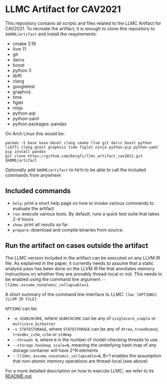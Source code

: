# LLMC Artifact for CAV2021

This repository contains all scripts and files related to the LLMC Artifact for CAV2021. To recreate the artifact, it is enough to clone this repository to `$HOME/artifact` and install the requirements:
- cmake 3.19
- llvm 11
- git
- darcs
- boost
- python 3
- libffi
- clang
- googletest
- graphviz
- time
- figlet
- ninja
- python-pip
- python-yaml
- python packages: pandas

On Arch Linux this would be:
```
pacman -S base base-devel clang cmake llvm git darcs boost python libffi clang gtest graphviz time figlet ninja python-pip python-yaml
pip install pandas
git clone https://github.com/bergfi/llmc_artifact_cav2021.git $HOME/artifact
```

Optionally add `$HOME/artifact` to `PATH` to be able to call the included commands from anywhere

## Included commands

- `help`: print a short help page on how to invoke various commands to evaluate the artifact
- `run`: execute various tests. By default, runs a quick test suite that takes 2-4 hours.
- `show`: print all results so far
- `prepare`: download and compile binaries from source.

## Run the artifact on cases outside the artifact

The LLMC version included in the artifact can be executed on any LLVM IR file. As explained in the paper, it currently needs to assume that a static analysis pass has been done on the LLVM IR file that annotates memory instructions on whether they are provably thread-local or not. This needs to be enabled using the command line argument `--ll2dmc.assume_nonatomic_collapsable=1`.

A short summary of the command line interface to LLMC:
`llmc [OPTIONS] [LLVM IR FILE]`

`OPTIONS` can be:
- `-m SEARCHCORE`, where `SEARCHCORE` can be any of `singlecore_simple` or `multicore_bitbetter`
- `-s STATESTORAGE`, where `STATESTORAGE` can be any of `dtree`, `treedbsmod`, `treedbs_cchm`, `cchm` or `stdmap`
- `--threads N`, where `N` is the number of model-checking threads to use
- `--storage.hashmap_scale=N`, meaning the underlying hash map of any storage container will have 2^N elements
- `--ll2dmc.assume_nonatomic_collapsable=B`, B=1 enables the assumption that non-atomic memory operations are thread-local (see above)

For a more detailed description on how to execute LLMC, we refer to its [README.md](https://github.com/bergfi/llmc).
